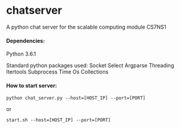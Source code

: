 # chatserver

A python chat server for the scalable computing module CS7NS1

#### <i class="icon-file"></i> Dependencies:

Python 3.6.1

Standard python packages used:
Socket
Select
Argparse
Threading
Itertools
Subprocess
Time
Os
Collections

#### <i class="icon-file"></i> How to start server:
```
python chat_server.py --host=[HOST_IP] --port=[PORT]
```

or 

```
start.sh --host=[HOST_IP] --port=[PORT]
```

